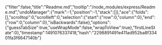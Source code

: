{"filter":false,"title":"Readme.md","tooltip":"/node_modules/express/Readme.md","undoManager":{"mark":-1,"position":-1,"stack":[]},"ace":{"folds":[],"scrolltop":0,"scrollleft":0,"selection":{"start":{"row":0,"column":0},"end":{"row":0,"column":0},"isBackwards":false},"options":{"guessTabSize":true,"useWrapMode":false,"wrapToView":true},"firstLineState":0},"timestamp":1491076337418,"hash":"2298891491e411ad952ba8f33401fa3f6647140b"}